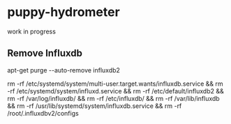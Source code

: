 # puppy-hydrometer

work in progress


## Remove Influxdb

apt-get purge --auto-remove influxdb2

rm -rf /etc/systemd/system/multi-user.target.wants/influxdb.service && rm -rf /etc/systemd/system/influxd.service && rm -rf /etc/default/influxdb2 && rm -rf /var/log/influxdb/ && rm -rf /etc/influxdb/ && rm -rf /var/lib/influxdb && rm -rf /usr/lib/systemd/system/influxdb.service && rm -rf /root/.influxdbv2/configs 

